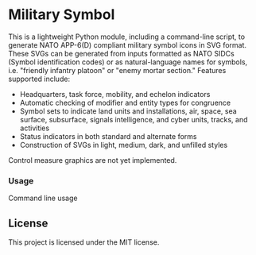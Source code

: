 # Military Symbol

This is a lightweight Python module, including a command-line script, to generate NATO APP-6(D) compliant military symbol icons in SVG format. These SVGs can be generated from inputs formatted as NATO SIDCs (Symbol identification codes) or as natural-language names for symbols, i.e. "friendly infantry platoon" or "enemy mortar section." Features supported include:

- Headquarters, task force, mobility, and echelon indicators
- Automatic checking of modifier and entity types for congruence
- Symbol sets to indicate land units and installations, air, space, sea surface, subsurface, signals intelligence, and cyber units, tracks, and activities
- Status indicators in both standard and alternate forms
- Construction of SVGs in light, medium, dark, and unfilled styles

Control measure graphics are not yet implemented.

### Usage

Command line usage

## License

This project is licensed under the MIT license. 



## 